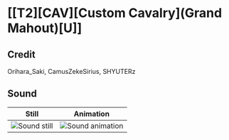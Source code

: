 # [\[T2\]\[CAV\]\[Custom Cavalry\]\(Grand Mahout\)\[U\]]

## Credit

Orihara_Saki, CamusZekeSirius, SHYUTERz
	
## Sound

| Still | Animation |
| :---: | :-------: |
| ![Sound still](./Sound_000.png) | ![Sound animation](./Sound.gif) |
